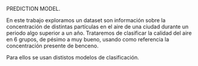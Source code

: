PREDICTION MODEL.

En este trabajo exploramos un dataset son información sobre la concentración de distintas partículas en el aire de una ciudad durante un periodo algo superior a un año.
Trataremos de clasificar la calidad del aire en 6 grupos, de pésimo a muy bueno, usando como referencia la concentración presente de benceno.

Para ellos se usan dististos modelos de clasificación.
